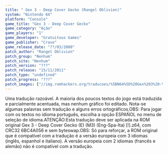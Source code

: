 ```yaml
---
title: " Gex 3 - Deep Cover Gecko (Rangel Oblivion)"
system: "Nintendo 64"
platform: "Console"
game_title: "Gex 3 - Deep Cover Gecko"
game_category: "Ação"
game_players: "1"
game_developer: "Gratuitous Games"
game_publisher: "Crave"
game_release_date: "??/03/2000"
patch_author: "Rangel Oblivion"
patch_group: "Nenhum"
patch_site: "Nenhum"
patch_version: "???"
patch_release: "15/11/2011"
patch_type: "undefined"
patch_progress: "???"
patch_images: ["//img.romhackers.org/traducoes/%5BN64%5D%20Gex%203%20-%20Deep%20Cover%20Gecko%20-%20Rangel%20Oblivion%20-%201.jpg","//img.romhackers.org/traducoes/%5BN64%5D%20Gex%203%20-%20Deep%20Cover%20Gecko%20-%20Rangel%20Oblivion%20-%202.jpg","//img.romhackers.org/traducoes/%5BN64%5D%20Gex%203%20-%20Deep%20Cover%20Gecko%20-%20Rangel%20Oblivion%20-%203.jpg"]
---
```

Uma tradução razoável. A maioria dos poucos textos do jogo está traduzida e parcialmente acentuada, mas nenhum gráfico foi editado. Nota-se algumas palavras sem tradução e alguns erros ortográficos.OBS: Para jogar com os textos no idioma português, escolha a opção ESPAÑOL no menu de seleção de idioma.ATENÇÃO:Esta tradução deve ser aplicada na ROM original Gex 3 - Deep Cover Gecko (E) (M3) (Eng-Spa-Ita) [!].z64, com CRC32 6BC4A056 e sem byteswap.OBS: Só para reforçar, a ROM original que é compatível com a tradução é a versão europeia com 3 idiomas (inglês, espanhol e italiano). A versão europeia com 2 idiomas (francês e alemão) não é compatível com a tradução.